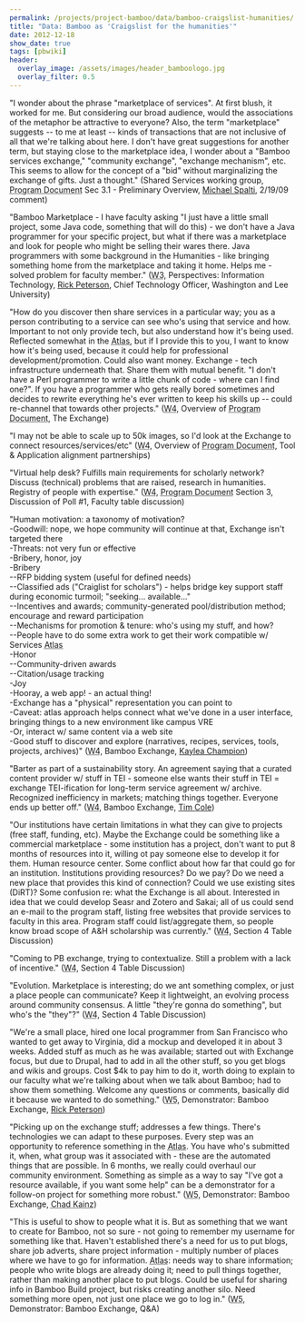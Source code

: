 ```yaml
---
permalink: /projects/project-bamboo/data/bamboo-craigslist-humanities/
title: "Data: Bamboo as 'Craigslist for the humanities'"
date: 2012-12-18
show_date: true
tags: [pbwiki]
header:
  overlay_image: /assets/images/header_bamboologo.jpg
  overlay_filter: 0.5
---
```

<p>"I wonder about the phrase  "marketplace of services".   At first blush, it worked for me.  But considering our broad audience, would the associations of the metaphor be attractive to everyone?  Also, the term "marketplace" suggests -- to me at least -- kinds of transactions that are not inclusive of all that we're talking about here.  I don't have great suggestions for another term, but staying close to the marketplace idea, I wonder about a "Bamboo services exchange," "community exchange", "exchange mechanism", etc.  This seems to allow for the concept of a "bid" without marginalizing the exchange of gifts.  Just a thought." (Shared Services working group, <span class="glossary-term" title="The Bamboo Program Document (drafts published March-April 2009) was a an outline for a possible 7-10 year vision for the Bamboo Community, discussed at Workshop 4."><abbr title="The Bamboo Program Document (drafts published March-April 2009) was a an outline for a possible 7-10 year vision for the Bamboo Community, discussed at Workshop 4.">Program Document</abbr></span> Sec 3.1 - Preliminary Overview, <a href="http://www.linkedin.com/pub/michael-spalti/10/bb7/710">Michael Spalti</a>, 2/19/09 comment)</p>
<p>"Bamboo Marketplace - I have faculty asking "I just have a little small project, some Java code, something that will do this) - we don't have a Java programmer for your specific project, but what if there was a marketplace and look for people who might be selling their wares there. Java programmers with some background in the Humanities - like bringing something home from the marketplace and taking it home. Helps me - solved problem for faculty member." (<span class="glossary-term" title="Workshop 3 (January 12 - 14, 2009) built off the progress of the Working Groups. A straw consortial model for Project Bamboo was also introduced and discussed."><abbr title="Workshop 3 (January 12 - 14, 2009) built off the progress of the Working Groups. A straw consortial model for Project Bamboo was also introduced and discussed.">W3</abbr></span>, Perspectives: Information Technology, <a href="/blog/2011/01/13/memoriam-rick-peterson">Rick Peterson</a>, Chief Technology Officer, Washington and Lee University)</p>
<p>"How do you discover then share services in a particular way; you as a person contributing to a service can see who's using that service and how. Important to not only provide tech, but also understand how it's being used. Reflected somewhat in the <span class="glossary-term" title="The Atlas was a somewhat amorphous piece of the Bamboo Implementation Plan. The long-term vision Bamboo Program Document stated that the Atlas would record and deliver community input (Scholarly Narratives, Tool examples, Content/Resource examples, Service Families, community-contributed references to information outside the formal bounds of Bamboo, etc.) in easily updated, linked, annotatable forms that may be mixed, matched, categorized, and re-categorized."><abbr title="The Atlas was a somewhat amorphous piece of the Bamboo Implementation Plan. The long-term vision Bamboo Program Document stated that the Atlas would record and deliver community input (Scholarly Narratives, Tool examples, Content/Resource examples, Service Families, community-contributed references to information outside the formal bounds of Bamboo, etc.) in easily updated, linked, annotatable forms that may be mixed, matched, categorized, and re-categorized.">Atlas</abbr></span>, but if I provide this to you, I want to know how it's being used, because it could help for professional development/promotion. Could also want money. Exchange - tech infrastructure underneath that. Share them with mutual benefit. "I don't have a Perl programmer to write a little chunk of code - where can I find one?". If you have a programmer who gets really bored sometimes and decides to rewrite everything he's ever written to keep his skills up -- could re-channel that towards other projects." (<span class="glossary-term" title="Workshop 4 (April 16 - 18, 2009) included conversations about the discussion draft of the Bamboo Program Document, straw polls about interest in the program draft's areas of focus, and action plans by the groups that formed out of the straw polls."><abbr title="Workshop 4 (April 16 - 18, 2009) included conversations about the discussion draft of the Bamboo Program Document, straw polls about interest in the program draft's areas of focus, and action plans by the groups that formed out of the straw polls.">W4</abbr></span>, Overview of <span class="glossary-term" title="The Bamboo Program Document (drafts published March-April 2009) was a an outline for a possible 7-10 year vision for the Bamboo Community, discussed at Workshop 4."><abbr title="The Bamboo Program Document (drafts published March-April 2009) was a an outline for a possible 7-10 year vision for the Bamboo Community, discussed at Workshop 4.">Program Document</abbr></span>, The Exchange)</p>
<p>"I may not be able to scale up to 50k images, so I'd look at the Exchange to connect resources/services/etc" (<span class="glossary-term" title="Workshop 4 (April 16 - 18, 2009) included conversations about the discussion draft of the Bamboo Program Document, straw polls about interest in the program draft's areas of focus, and action plans by the groups that formed out of the straw polls."><abbr title="Workshop 4 (April 16 - 18, 2009) included conversations about the discussion draft of the Bamboo Program Document, straw polls about interest in the program draft's areas of focus, and action plans by the groups that formed out of the straw polls.">W4</abbr></span>, Overview of <span class="glossary-term" title="The Bamboo Program Document (drafts published March-April 2009) was a an outline for a possible 7-10 year vision for the Bamboo Community, discussed at Workshop 4."><abbr title="The Bamboo Program Document (drafts published March-April 2009) was a an outline for a possible 7-10 year vision for the Bamboo Community, discussed at Workshop 4.">Program Document</abbr></span>, Tool & Application alignment partnerships)</p>
<p>"Virtual help desk? Fulfills main requirements for scholarly network? Discuss (technical) problems that are raised, research in humanities. Registry of people with expertise." (<span class="glossary-term" title="Workshop 4 (April 16 - 18, 2009) included conversations about the discussion draft of the Bamboo Program Document, straw polls about interest in the program draft's areas of focus, and action plans by the groups that formed out of the straw polls."><abbr title="Workshop 4 (April 16 - 18, 2009) included conversations about the discussion draft of the Bamboo Program Document, straw polls about interest in the program draft's areas of focus, and action plans by the groups that formed out of the straw polls.">W4</abbr></span>, <span class="glossary-term" title="The Bamboo Program Document (drafts published March-April 2009) was a an outline for a possible 7-10 year vision for the Bamboo Community, discussed at Workshop 4."><abbr title="The Bamboo Program Document (drafts published March-April 2009) was a an outline for a possible 7-10 year vision for the Bamboo Community, discussed at Workshop 4.">Program Document</abbr></span> Section 3, Discussion of Poll #1, Faculty table discussion)</p>
<p>"Human motivation: a taxonomy of motivation?<br />
-Goodwill: nope, we hope community will continue at that, Exchange isn't targeted there<br />
-Threats: not very fun or effective<br />
-Bribery, honor, joy<br />
-Bribery<br />
--RFP bidding system (useful for defined needs)<br />
--Classified ads ("Craiglist for scholars") - helps bridge key support staff during economic turmoil; "seeking... available..."<br />
--Incentives and awards; community-generated pool/distribution method; encourage and reward participation<br />
--Mechanisms for promotion & tenure: who's using my stuff, and how?<br />
--People have to do some extra work to get their work compatible w/ Services <span class="glossary-term" title="The Atlas was a somewhat amorphous piece of the Bamboo Implementation Plan. The long-term vision Bamboo Program Document stated that the Atlas would record and deliver community input (Scholarly Narratives, Tool examples, Content/Resource examples, Service Families, community-contributed references to information outside the formal bounds of Bamboo, etc.) in easily updated, linked, annotatable forms that may be mixed, matched, categorized, and re-categorized."><abbr title="The Atlas was a somewhat amorphous piece of the Bamboo Implementation Plan. The long-term vision Bamboo Program Document stated that the Atlas would record and deliver community input (Scholarly Narratives, Tool examples, Content/Resource examples, Service Families, community-contributed references to information outside the formal bounds of Bamboo, etc.) in easily updated, linked, annotatable forms that may be mixed, matched, categorized, and re-categorized.">Atlas</abbr></span><br />
-Honor<br />
--Community-driven awards<br />
--Citation/usage tracking<br />
-Joy<br />
-Hooray, a web app! - an actual thing!<br />
-Exchange has a "physical" representation you can point to<br />
-Caveat: atlas approach helps connect what we've done in a user interface, bringing things to a new environment like campus VRE<br />
-Or, interact w/ same content via a web site<br />
-Good stuff to discover and explore (narratives, recipes, services, tools, projects, archives)" (<span class="glossary-term" title="Workshop 4 (April 16 - 18, 2009) included conversations about the discussion draft of the Bamboo Program Document, straw polls about interest in the program draft's areas of focus, and action plans by the groups that formed out of the straw polls."><abbr title="Workshop 4 (April 16 - 18, 2009) included conversations about the discussion draft of the Bamboo Program Document, straw polls about interest in the program draft's areas of focus, and action plans by the groups that formed out of the straw polls.">W4</abbr></span>, Bamboo Exchange, <a href="http://www.linkedin.com/pub/kaylea-champion/3/825/290">Kaylea Champion</a>)</p>
<p>"Barter as part of a sustainability story. An agreement saying that a curated content provider w/ stuff in TEI - someone else wants their stuff in TEI = exchange TEI-ification for long-term service agreement w/ archive. Recognized inefficiency in markets; matching things together. Everyone ends up better off." (<span class="glossary-term" title="Workshop 4 (April 16 - 18, 2009) included conversations about the discussion draft of the Bamboo Program Document, straw polls about interest in the program draft's areas of focus, and action plans by the groups that formed out of the straw polls."><abbr title="Workshop 4 (April 16 - 18, 2009) included conversations about the discussion draft of the Bamboo Program Document, straw polls about interest in the program draft's areas of focus, and action plans by the groups that formed out of the straw polls.">W4</abbr></span>, Bamboo Exchange, <a href="http://www.library.illinois.edu/faculty/TimCole3.htm">Tim Cole</a>)</p>
<p>"Our institutions have certain limitations in what they can give to projects (free staff, funding, etc). Maybe the Exchange could be something like a commercial marketplace - some institution has a project, don't want to put 8 months of resources into it, willing ot pay someone else to develop it for them. Human resource center. Some conflict about how far that could go for an institution. Institutions providing resources? Do we pay? Do we need a new place that provides this kind of connection? Could we use existing sites (DiRT)? Some confusion re: what the Exchange is all about. Interested in idea that we could develop Seasr and Zotero and Sakai; all of us could send an e-mail to the program staff, listing free websites that provide services to faculty in this area. Program staff could list/aggregate them, so people know broad scope of A&H scholarship was currently." (<span class="glossary-term" title="Workshop 4 (April 16 - 18, 2009) included conversations about the discussion draft of the Bamboo Program Document, straw polls about interest in the program draft's areas of focus, and action plans by the groups that formed out of the straw polls."><abbr title="Workshop 4 (April 16 - 18, 2009) included conversations about the discussion draft of the Bamboo Program Document, straw polls about interest in the program draft's areas of focus, and action plans by the groups that formed out of the straw polls.">W4</abbr></span>, Section 4 Table Discussion)</p>
<p>"Coming to PB exchange, trying to contextualize. Still a problem with a lack of incentive." (<span class="glossary-term" title="Workshop 4 (April 16 - 18, 2009) included conversations about the discussion draft of the Bamboo Program Document, straw polls about interest in the program draft's areas of focus, and action plans by the groups that formed out of the straw polls."><abbr title="Workshop 4 (April 16 - 18, 2009) included conversations about the discussion draft of the Bamboo Program Document, straw polls about interest in the program draft's areas of focus, and action plans by the groups that formed out of the straw polls.">W4</abbr></span>, Section 4 Table Discussion)</p>
<p>"Evolution. Marketplace is interesting; do we ant something complex, or just a place people can communicate? Keep it lightweight, an evolving process around community consensus. A little "they're gonna do something", but who's the "they"?" (<span class="glossary-term" title="Workshop 4 (April 16 - 18, 2009) included conversations about the discussion draft of the Bamboo Program Document, straw polls about interest in the program draft's areas of focus, and action plans by the groups that formed out of the straw polls."><abbr title="Workshop 4 (April 16 - 18, 2009) included conversations about the discussion draft of the Bamboo Program Document, straw polls about interest in the program draft's areas of focus, and action plans by the groups that formed out of the straw polls.">W4</abbr></span>, Section 4 Table Discussion)</p>
<p>"We're a small place, hired one local programmer from San Francisco who wanted to get away to Virginia, did a mockup and developed it in about 3 weeks. Added stuff as much as he was available; started out with Exchange focus, but due to Drupal, had to add in all the other stuff, so you get blogs and wikis and groups. Cost $4k to pay him to do it, worth doing to explain to our faculty what we're talking about when we talk about Bamboo; had to show them something. Welcome any questions or comments, basically did it because we wanted to do something." (<span class="glossary-term" title="At Workshop 5 (June 17 - 19, 2009), participants discussed the draft Bamboo Implementation Proposal and the consortial model, and voted to ratify the proposed major areas of work."><abbr title="At Workshop 5 (June 17 - 19, 2009), participants discussed the draft Bamboo Implementation Proposal and the consortial model, and voted to ratify the proposed major areas of work.">W5</abbr></span>, Demonstrator: Bamboo Exchange, <a href="/blog/2011/01/13/memoriam-rick-peterson">Rick Peterson</a>)</p>
<p>"Picking up on the exchange stuff; addresses a few things. There's technologies we can adapt to these purposes. Every step was an opportunity to reference something in the <span class="glossary-term" title="The Atlas was a somewhat amorphous piece of the Bamboo Implementation Plan. The long-term vision Bamboo Program Document stated that the Atlas would record and deliver community input (Scholarly Narratives, Tool examples, Content/Resource examples, Service Families, community-contributed references to information outside the formal bounds of Bamboo, etc.) in easily updated, linked, annotatable forms that may be mixed, matched, categorized, and re-categorized."><abbr title="The Atlas was a somewhat amorphous piece of the Bamboo Implementation Plan. The long-term vision Bamboo Program Document stated that the Atlas would record and deliver community input (Scholarly Narratives, Tool examples, Content/Resource examples, Service Families, community-contributed references to information outside the formal bounds of Bamboo, etc.) in easily updated, linked, annotatable forms that may be mixed, matched, categorized, and re-categorized.">Atlas</abbr></span>. You have who's submitted it, when, what group was it associated with - these are the automated things that are possible. In 6 months, we really could overhaul our community environment. Something as simple as a way to say "I've got a resource available, if you want some help" can be a demonstrator for a follow-on project for something more robust." (<span class="glossary-term" title="At Workshop 5 (June 17 - 19, 2009), participants discussed the draft Bamboo Implementation Proposal and the consortial model, and voted to ratify the proposed major areas of work."><abbr title="At Workshop 5 (June 17 - 19, 2009), participants discussed the draft Bamboo Implementation Proposal and the consortial model, and voted to ratify the proposed major areas of work.">W5</abbr></span>, Demonstrator: Bamboo Exchange, <span class="glossary-term" title="Chad J. Kainz, Senior Director for Academic Technologies in Networking Services & Information Technologies at the University of Chicago (later, Asst. Chief IT Officer and Executive Director, Campus & Academic Services in IT Services) was a Co-Director and subsequently Principal Investigator for the Bamboo Planning Project."><abbr title="Chad J. Kainz, Senior Director for Academic Technologies in Networking Services & Information Technologies at the University of Chicago (later, Asst. Chief IT Officer and Executive Director, Campus & Academic Services in IT Services) was a Co-Director and subsequently Principal Investigator for the Bamboo Planning Project.">Chad Kainz</abbr></span>)</p>
<p>"This is useful to show to people what it is. But as something that we want to create for Bamboo, not so sure - not going to remember my username for something like that. Haven't established there's a need for us to put blogs, share job adverts, share project information - multiply number of places where we have to go for information. <span class="glossary-term" title="The Atlas was a somewhat amorphous piece of the Bamboo Implementation Plan. The long-term vision Bamboo Program Document stated that the Atlas would record and deliver community input (Scholarly Narratives, Tool examples, Content/Resource examples, Service Families, community-contributed references to information outside the formal bounds of Bamboo, etc.) in easily updated, linked, annotatable forms that may be mixed, matched, categorized, and re-categorized."><abbr title="The Atlas was a somewhat amorphous piece of the Bamboo Implementation Plan. The long-term vision Bamboo Program Document stated that the Atlas would record and deliver community input (Scholarly Narratives, Tool examples, Content/Resource examples, Service Families, community-contributed references to information outside the formal bounds of Bamboo, etc.) in easily updated, linked, annotatable forms that may be mixed, matched, categorized, and re-categorized.">Atlas</abbr></span>: needs way to share information; people who write blogs are already doing it; need to pull things together, rather than making another place to put blogs. Could be useful for sharing info in Bamboo Build project, but risks creating another silo. Need something more open, not just one place we go to log in." (<span class="glossary-term" title="At Workshop 5 (June 17 - 19, 2009), participants discussed the draft Bamboo Implementation Proposal and the consortial model, and voted to ratify the proposed major areas of work."><abbr title="At Workshop 5 (June 17 - 19, 2009), participants discussed the draft Bamboo Implementation Proposal and the consortial model, and voted to ratify the proposed major areas of work.">W5</abbr></span>, Demonstrator: Bamboo Exchange, Q&A)</p>

